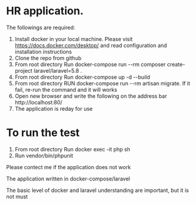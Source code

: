 # HR application.

The followings are required:

1. Install docker in your local machine. Please visit https://docs.docker.com/desktop/ and read configuration and installation instructions
2. Clone the repo from github
3. From root directory Run docker-compose run --rm composer create-project laravel/laravel=5.8 .
4. From root directory Run docker-compose up -d --build
5. From root directory RUN docker-compose run --rm artisan migrate. If it fail, re-run the command and it will works
6. Open new browser and write the following on the address bar http://localhost:80/
7. The application is reday for use

# To run the test

1.  From root directory Run docker exec -it php sh
2.  Run vendor/bin/phpunit

Please contect me if the application does not work

The application written in docker-compose/laravel

The basic level of docker and laravel understanding are important, but it is not must
